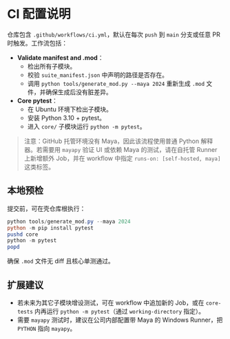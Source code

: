 # CI 配置说明

仓库包含 `.github/workflows/ci.yml`，默认在每次 `push` 到 `main` 分支或任意 PR 时触发。工作流包括：

- **Validate manifest and .mod**：
  - 检出所有子模块。
  - 校验 `suite_manifest.json` 中声明的路径是否存在。
  - 调用 `python tools/generate_mod.py --maya 2024` 重新生成 `.mod` 文件，并确保生成后没有脏差异。
- **Core pytest**：
  - 在 Ubuntu 环境下检出子模块。
  - 安装 Python 3.10 + pytest。
  - 进入 `core/` 子模块运行 `python -m pytest`。

> 注意：GitHub 托管环境没有 Maya，因此该流程使用普通 Python 解释器。若需要用 `mayapy` 验证 UI 或依赖 Maya 的测试，请在自托管 Runner 上新增额外 Job，并在 workflow 中指定 `runs-on: [self-hosted, maya]` 这类标签。

## 本地预检
提交前，可在壳仓库根执行：
```powershell
python tools/generate_mod.py --maya 2024
python -m pip install pytest
pushd core
python -m pytest
popd
```
确保 `.mod` 文件无 diff 且核心单测通过。

## 扩展建议
- 若未来为其它子模块增设测试，可在 workflow 中追加新的 Job，或在 `core-tests` 内再运行 `python -m pytest`（通过 `working-directory` 指定）。
- 需要 `mayapy` 测试时，建议在公司内部配置带 Maya 的 Windows Runner，把 `PYTHON` 指向 `mayapy`。


